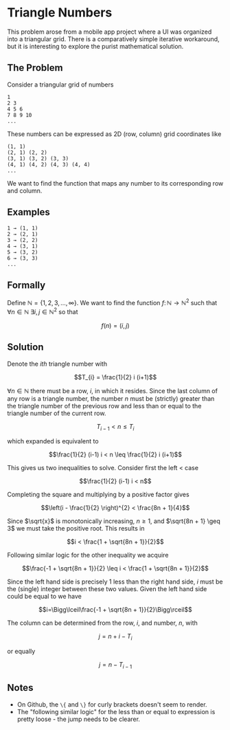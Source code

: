 # Triangle Numbers

This problem arose from a mobile app project where a UI was organized into a triangular grid.
There is a comparatively simple iterative workaround, but it is interesting to explore the purist mathematical solution.

## The Problem

Consider a triangular grid of numbers

```
1
2 3
4 5 6
7 8 9 10
...
```

These numbers can be expressed as 2D (row, column) grid coordinates like

```
(1, 1)
(2, 1) (2, 2)
(3, 1) (3, 2) (3, 3)
(4, 1) (4, 2) (4, 3) (4, 4)
...
```

We want to find the function that maps any number to its corresponding row and column.

## Examples

```
1 → (1, 1)
2 → (2, 1)
3 → (2, 2)
4 → (3, 1)
5 → (3, 2)
6 → (3, 3)
...
```

## Formally

Define $\mathbb{N} = \{1, 2, 3, \ldots, \infty\}$. We want to find the function $f \colon \mathbb{N} \to \mathbb{N}^2$ such that $\forall n \in \mathbb{N}$ $\exists i, j \in \mathbb{N}^{2}$ so that

$$f(n)=(i,j)$$

## Solution

Denote the $ith$ triangle number with

$$T_{i} = \frac{1}{2} i (i+1)$$

$\forall n \in \mathbb{N}$ there must be a row, $i$, in which it resides. Since the last column of any row is a triangle number, the number $n$ must be (strictly) greater than the triangle number of the previous row and less than or equal to the triangle number of the current row.

$$T_{i-1} < n \leq T_{i}$$

which expanded is equivalent to

$$\frac{1}{2} (i-1) i < n \leq \frac{1}{2} i (i+1)$$

This gives us two inequalities to solve. Consider first the left $<$ case

$$\frac{1}{2} (i-1) i < n$$

Completing the square and multiplying by a positive factor gives

$$\left(i - \frac{1}{2} \right)^{2} < \frac{8n + 1}{4}$$

Since $\sqrt{x}$ is monotonically increasing, $n \geq 1$, and $\sqrt{8n + 1} \geq 3$ we must take the positive root. This results in

$$i < \frac{1 + \sqrt{8n + 1}}{2}$$

Following similar logic for the other inequality we acquire

$$\frac{-1 + \sqrt{8n + 1}}{2} \leq i < \frac{1 + \sqrt{8n + 1}}{2}$$

Since the left hand side is precisely $1$ less than the right hand side, $i$ must be the (single) integer between these two values. Given the left hand side could be equal to we have

$$i=\Bigg\lceil\frac{-1 + \sqrt{8n + 1}}{2}\Bigg\rceil$$

The column can be determined from the row, $i$, and number, $n$, with

$$j = n + i - T_{i}$$

or equally

$$j = n - T_{i-1}$$

## Notes

* On Github, the `\{` and `\}` for curly brackets doesn't seem to render.
* The "following similar logic" for the less than or equal to expression is pretty loose - the jump needs to be clearer.
